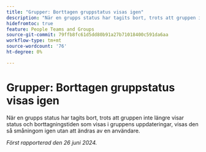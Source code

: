 ```yaml
---
title: "Grupper: Borttagen gruppstatus visas igen"
description: "När en grupps status har tagits bort, trots att gruppen inte längre visar status och borttagningstiden som visas i gruppens uppdateringar, visas den så småningom igen utan att ändras av en användare."
hidefromtoc: true
feature: People Teams and Groups
source-git-commit: 79ffb8fc61d5dd80b91a27b71018400c591da6aa
workflow-type: tm+mt
source-wordcount: '76'
ht-degree: 0%

---
```


# Grupper: Borttagen gruppstatus visas igen

När en grupps status har tagits bort, trots att gruppen inte längre visar status och borttagningstiden som visas i gruppens uppdateringar, visas den så småningom igen utan att ändras av en användare.

_Först rapporterad den 26 juni 2024._
